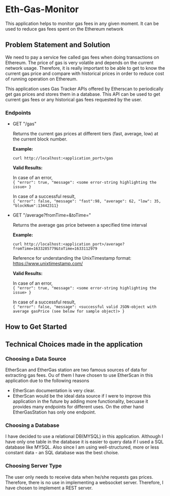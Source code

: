 # Eth-Gas-Monitor
This application helps to monitor gas fees in any given moment. It can be used to reduce gas fees spent on the Ethereum network

## Problem Statement and Solution

We need to pay a service fee called gas fees when doing transactions on Ethereum. The price of gas is very volatile and depends on the current network usage. Therefore, it is really important to be able to get to know the current gas price and compare with historical prices in order to reduce cost of running operation on Ethereum.

This application uses Gas Tracker APIs offered by Etherscan to periodically get gas prices and stores them in a database. This API can be used to get current gas fees or any historical gas fees requested by the user.

### Endpoints

- GET "/gas"   


  Returns the current gas prices at different tiers (fast, average, low) at the current block number.
  
  **Example:**  
  
   `curl http://localhost:<application_port>/gas`
    
  **Valid Results:**  
  
  In case of an error,    
   `{ "error": true, "message": <some error-string highlighting the issue> }`  
  
  In case of a successful result,  
  `{ "error": false, "message": "fast":98, "average": 62, "low": 35, "blockNum":13442311}`
  
- GET "/average?fromTime=&toTime="  


  Returns the average gas price between a specified time interval  
  
  **Example:**  
  
  `curl http://localhost:<application_port>/average?fromTime=1633285779&toTime=1633112979`
  
  Reference for understanding the UnixTimestamp format:  
  https://www.unixtimestamp.com/  
  
  **Valid Results:**  
  
  In case of an error,  
  `{ "error": true, "message": <some error-string highlighting the issue> }`  
  
  In case of a successful result,  
  `{ "error": false, "message": <successful valid JSON-object with average
   gasPrice (see below for sample object)> }`
 
 
 ## How to Get Started
 
 ## Technical Choices made in the application
 
 ### Choosing a Data Source
 
 EtherScan and EtherGas station are two famous sources of data for extracting gas fees. Ou of them I have chosen to use EtherScan in this application due to the following reasons
 - EtherScan documentation is very clear.
 - EtherScan would be the ideal data source if I were to improve this application in the future by adding more functionality, becuase it provides many endpoints for different uses. On the other hand EtherGasStation has only one endpoint.

### Choosing a  Database

I have decided to use a relational DB(MYSQL) in this application. Although I have only one table in the database it is easier to query data if I used a SQL database like MYSQL. Also since I am using well-structured, more or less constant data - an SQL database was the best choise.

### Choosing Server Type

The user only needs to receive data when he/she requests gas prices. Therefore, there is no use in implementing a websocket server. Therefore, I have chosen to implement a REST server.
